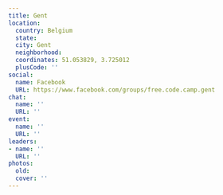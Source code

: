 ```yaml
---
title: Gent
location:
  country: Belgium
  state: 
  city: Gent
  neighborhood: 
  coordinates: 51.053829, 3.725012
  plusCode: ''
social:
  name: Facebook
  URL: https://www.facebook.com/groups/free.code.camp.gent
chat:
  name: ''
  URL: ''
event:
  name: ''
  URL: ''
leaders:
- name: ''
  URL: ''
photos:
  old: 
  cover: ''
---
```

